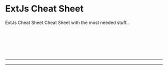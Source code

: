 # ExtJs Cheat Sheet
ExtJs Cheat Sheet Cheat Sheet with the most needed stuff..






<br> <br>






<br> <br>
__________________________________________________
__________________________________________________
<br> <br>
